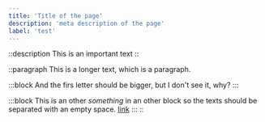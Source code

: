 ```yaml
---
title: 'Title of the page'
description: 'meta description of the page'
label: 'test'
---
```


::description
This is an important text
::

::paragraph
This is a longer text, which is a paragraph.

:::block
And the firs letter should be bigger, but I don't see it, why?
:::

:::block
This is an other *something* in an other block so the texts should be separated with an empty space.
[link](https://google.com)
:::
::